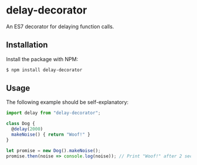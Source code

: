 # delay-decorator

An ES7 decorator for delaying function calls.

## Installation

Install the package with NPM:

```bash
$ npm install delay-decorator
```

## Usage

The following example should be self-explanatory:

```javascript
import delay from "delay-decorator";

class Dog {
  @delay(2000)
  makeNoise() { return "Woof!" }
}

let promise = new Dog().makeNoise();
promise.then(noise => console.log(noise)); // Print "Woof!" after 2 seconds.
```
